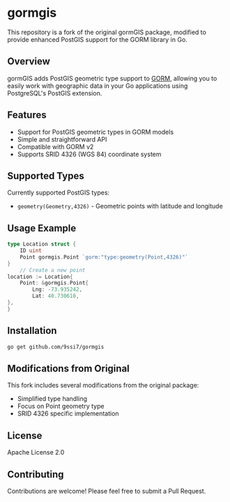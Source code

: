 # gormgis

This repository is a fork of the original gormGIS package, modified to provide enhanced PostGIS support for the GORM library in Go.

## Overview
gormGIS adds PostGIS geometric type support to [GORM](https://gorm.io), allowing you to easily work with geographic data in your Go applications using PostgreSQL's PostGIS extension.

## Features
- Support for PostGIS geometric types in GORM models
- Simple and straightforward API
- Compatible with GORM v2
- Supports SRID 4326 (WGS 84) coordinate system

## Supported Types
Currently supported PostGIS types:
- `geometry(Geometry,4326)` - Geometric points with latitude and longitude

## Usage Example

```go
type Location struct {
    ID uint
    Point gormgis.Point `gorm:"type:geometry(Point,4326)"`
}
    // Create a new point
location := Location{
    Point: &gormgis.Point{
        Lng: -73.935242,
        Lat: 40.730610,
},
}
```

## Installation

```bash
go get github.com/9ssi7/gormgis
```


## Modifications from Original
This fork includes several modifications from the original package:
- Simplified type handling
- Focus on Point geometry type
- SRID 4326 specific implementation

## License
Apache License 2.0

## Contributing
Contributions are welcome! Please feel free to submit a Pull Request.
